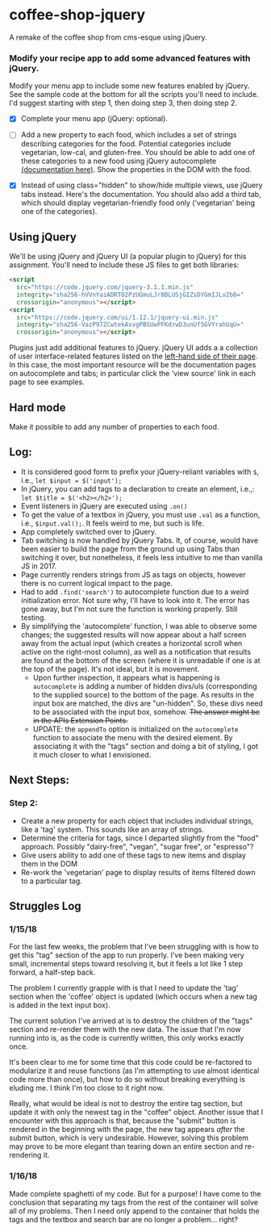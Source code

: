 # coffee-shop-jquery
A remake of the coffee shop from cms-esque using jQuery.

### Modify your recipe app to add some advanced features with jQuery.

Modify your menu app to include some new features enabled by jQuery. See the sample code at the bottom for all the scripts you'll need to include. I'd suggest starting with step 1, then doing step 3, then doing step 2.

- [x] Complete your menu app (jQuery: optional).

- [ ] Add a new property to each food, which includes a set of strings describing categories for the food. Potential categories include vegetarian, low-cal, and gluten-free. You should be able to add one of these categories to a new food using jQuery autocomplete [(documentation here)](http://api.jqueryui.com/autocomplete/). Show the properties in the DOM with the food.

- [x] Instead of using class="hidden" to show/hide multiple views, use jQuery tabs instead. Here's the documentation. You should also add a third tab, which should display vegetarian-friendly food only ('vegetarian' being one of the categories).

## Using jQuery

We'll be using jQuery and jQuery UI (a popular plugin to jQuery) for this assignment. You'll need to include these JS files to get both libraries:
``` html
<script
  src="https://code.jquery.com/jquery-3.1.1.min.js"
  integrity="sha256-hVVnYaiADRTO2PzUGmuLJr8BLUSjGIZsDYGmIJLv2b8="
  crossorigin="anonymous"></script>
<script
  src="https://code.jquery.com/ui/1.12.1/jquery-ui.min.js"
  integrity="sha256-VazP97ZCwtekAsvgPBSUwPFKdrwD3unUfSGVYrahUqU="
  crossorigin="anonymous"></script>
  ```
  Plugins just add additional features to jQuery. jQuery UI adds a a collection of user interface-related features listed on the [left-hand side of their page](jqueryui.com). In this case, the most important resource will be the documentation pages on autocomplete and tabs; in particular click the 'view source' link in each page to see examples.

## Hard mode

Make it possible to add any number of properties to each food.

## Log:
* It is considered good form to prefix your jQuery-reliant variables with `$`, i.e., `let $input = $('input');`
* In jQuery, you can add tags to a declaration to create an element, i.e.,: `let $title = $('<h2></h2>');`
* Event listeners in jQuery are executed using `.on()`
* To get the value of a textbox in jQuery, you must use `.val` as a function, i.e., `$input.val();`. It feels weird to me, but such is life.
* App completely switched over to jQuery.
* Tab switching is now handled by jQuery Tabs. It, of course, would have been easier to build the page from the ground up using Tabs than switching it over, but nonetheless, it feels less intuitive to me than vanilla JS in 2017.
* Page currently renders strings from JS as tags on objects, however there is no current logical impact to the page.
* Had to add `.find('search')` to autocomplete function due to a weird initialization error. Not sure why, I'll have to look into it. The error has gone away, but I'm not sure the function is working properly. Still testing.
* By simplifying the 'autocomplete' function, I was able to observe some changes; the suggested results will now appear about a half screen away from the actual input (which creates a horizontal scroll when active on the right-most column), as well as a notification that results are found at the bottom of the screen (where it is unreadable if one is at the top of the page). It's not ideal, but it is movement.
  * Upon further inspection, it appears what is happening is `autocomplete` is adding a number of hidden divs/uls (corresponding to the supplied source) to the bottom of the page. As results in the input box are matched, the divs are "un-hidden". So, these divs need to be associated with the input box, somehow. ~~The answer might be in the APIs Extension Points.~~
  * UPDATE: the `appendTo` option is initialized on the `autocomplete` function to associate the menu with the desired element. By associating it with the "tags" section and doing a bit of styling, I got it much closer to what I envisioned.


## Next Steps:
### Step 2:
* Create a new property for each object that includes individual strings, like a 'tag' system. This sounds like an array of strings.
* Determine the criteria for tags, since I departed slightly from the "food" approach. Possibly "dairy-free", "vegan", "sugar free", or "espresso"?
* Give users ability to add one of these tags to new items and display them in the DOM
* Re-work the 'vegetarian' page to display results of items filtered down to a particular tag.

## Struggles Log
### 1/15/18
For the last few weeks, the problem that I've been struggling with is how to get this "tag" section of the app to run properly. I've been making very small,  incremental steps toward resolving it, but it feels a lot like 1 step forward, a half-step back.

The problem I currently grapple with is that I need to update the 'tag' section when the 'coffee' object is updated (which occurs when a new tag is added in the text input box).

The current solution I've arrived at is to destroy the children of
the "tags" section and re-render them with the new data. The issue that I'm
now running into is, as the code is currently written, this only works exactly once.

It's been clear to me for some time that this code could be re-factored to 
modularize it and reuse functions (as I'm attempting to use almost identical code more than once), but how to do so without breaking everything
is eluding me. I think I'm too close to it right now.

Really, what would be ideal is not to destroy the entire tag section, but update it with only the newest tag in the "coffee" object. Another issue that I encounter with this approach is that, because the "submit" button is rendered in the beginning with the page, the new tag appears *after* the submit button, which is very undesirable. However, solving this problem may prove to be more elegant than tearing down an entire section and re-rendering it.

### 1/16/18
Made complete spaghetti of my code. But for a purpose! I have come to the conclusion that separating my tags from the rest of the container will solve all of my problems. Then I need only append to the container that holds the tags and the textbox and search bar are no longer a problem... right?